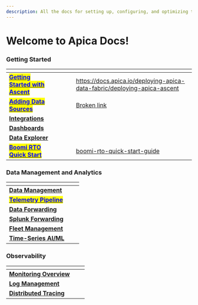 ```yaml
---
description: All the docs for setting up, configuring, and optimizing the Apica platform
---
```


# Welcome to Apica Docs!

### Getting Started

<table data-view="cards"><thead><tr><th></th><th data-hidden data-card-cover data-type="files"></th><th data-hidden></th><th data-hidden></th><th data-hidden data-card-target data-type="content-ref"></th></tr></thead><tbody><tr><td><a href="getting-started/logiq-saas/"><mark style="color:blue;"><strong>Getting Started with</strong></mark> </a><a href="getting-started/logiq-saas/"><mark style="color:blue;"><strong>Ascent</strong></mark></a></td><td></td><td></td><td></td><td><a href="https://docs.apica.io/deploying-apica-data-fabric/deploying-apica-ascent">https://docs.apica.io/deploying-apica-data-fabric/deploying-apica-ascent</a></td></tr><tr><td><a href="data-sources/overview.md"><mark style="color:blue;"><strong>Adding Data Sources</strong></mark></a></td><td></td><td></td><td></td><td><a href="broken-reference">Broken link</a></td></tr><tr><td><a href="integrations/list-of-integrations/"><strong>Integrations</strong></a></td><td></td><td></td><td></td><td></td></tr><tr><td><a href="dashboards/overview.md"><strong>Dashboards</strong></a></td><td></td><td></td><td></td><td></td></tr><tr><td><a href="data-management/overview-1/"><strong>Data Explorer</strong></a></td><td></td><td></td><td></td><td></td></tr><tr><td><a href="getting-started/boomi-rto-quick-start-guide/"><mark style="color:blue;"><strong>Boomi RTO Quick Start</strong></mark></a></td><td></td><td></td><td></td><td><a href="getting-started/boomi-rto-quick-start-guide/">boomi-rto-quick-start-guide</a></td></tr></tbody></table>

### Data Management and Analytics

<table data-view="cards"><thead><tr><th></th><th data-hidden></th><th data-hidden></th></tr></thead><tbody><tr><td><a href="data-management/overview.md"><strong>Data Management</strong></a></td><td></td><td></td></tr><tr><td><a href="flow/data-flow-pipelines.md"><mark style="color:blue;"><strong>Telemetry Pipeline</strong></mark></a></td><td></td><td></td></tr><tr><td><a href="flow/forwarding-to-monitoring-tools/datadog-forwarding.md"><strong>Data Forwarding</strong></a></td><td></td><td></td></tr><tr><td><a href="flow/splunk-forwarding/"><strong>Splunk Forwarding</strong></a></td><td></td><td></td></tr><tr><td><a href="fleet-management/overview.md"><strong>Fleet Management</strong></a></td><td></td><td></td></tr><tr><td><a href="logiq-events/time-series-ai-ml/"><strong>Time-Series AI/ML</strong></a></td><td></td><td></td></tr></tbody></table>

### Observability

<table data-view="cards"><thead><tr><th></th><th data-hidden></th><th data-hidden></th></tr></thead><tbody><tr><td><a href="infra-and-application-monitoring/prometheus/"><strong>Monitoring Overview</strong></a></td><td></td><td></td></tr><tr><td><a href="log-management/log-management-overview.md"><strong>Log Management</strong></a></td><td></td><td></td></tr><tr><td><a href="observe/overview/"><strong>Distributed Tracing</strong></a></td><td></td><td></td></tr></tbody></table>


